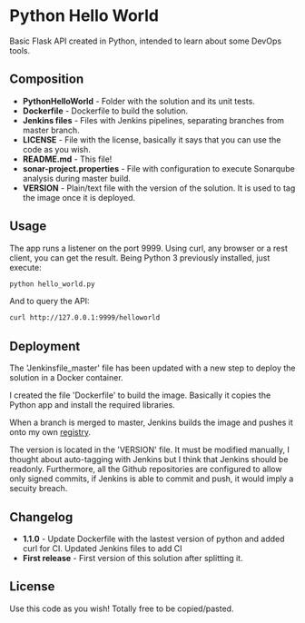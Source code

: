 # Python Hello World
Basic Flask API created in Python, intended to learn about some DevOps tools.

## Composition
* **PythonHelloWorld** - Folder with the solution and its unit tests.
* **Dockerfile** - Dockerfile to build the solution.
* **Jenkins files** - Files with Jenkins pipelines, separating branches from master branch.
* **LICENSE** - File with the license, basically it says that you can use the code as you wish.
* **README.md** - This file!
* **sonar-project.properties** - File with configuration to execute Sonarqube analysis during master build.
* **VERSION** - Plain/text file with the version of the solution. It is used to tag the image once it is deployed.

## Usage
The app runs a listener on the port 9999. Using curl, any browser or a rest client, you can get the result.
Being Python 3 previously installed, just execute:
```bash
python hello_world.py
```
And to query the API:
```bash
curl http://127.0.0.1:9999/helloworld
```

## Deployment
The 'Jenkinsfile_master' file has been updated with a new step to deploy the solution in a Docker container.

I created the file 'Dockerfile' to build the image. Basically it copies the Python app and install the required libraries.

When a branch is merged to master, Jenkins builds the image and pushes it onto my own [registry](https://cloud.docker.com/u/davidleonm/repository/docker/davidleonm/pythonhelloworld).

The version is located in the 'VERSION' file. It must be modified manually, I thought about auto-tagging with Jenkins but I think that Jenkins should be readonly. Furthermore, all the Github repositories are configured to allow only signed commits, if Jenkins is able to commit and push, it would imply a secuity breach.

## Changelog
* **1.1.0** - Update Dockerfile with the lastest version of python and added curl for CI. Updated Jenkins files to add CI
* **First release** - First version of this solution after splitting it.

## License
Use this code as you wish! Totally free to be copied/pasted.